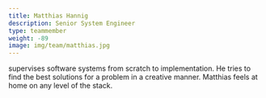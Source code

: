 ```yaml
---
title: Matthias Hannig
description: Senior System Engineer
type: teammember
weight: -89
image: img/team/matthias.jpg
---
```

supervises software systems from scratch to implementation.
He tries to find the best solutions for a problem in a creative manner.
Matthias feels at home on any level of the stack.
